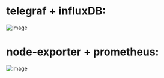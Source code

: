 # telegraf + influxDB:
![image](https://github.com/user-attachments/assets/949ce6bf-5332-4c67-86b7-85a96f48eb9e)

# node-exporter + prometheus:
![image](https://github.com/user-attachments/assets/e83c2aa1-510e-4e15-81fa-b897a0bef753)
